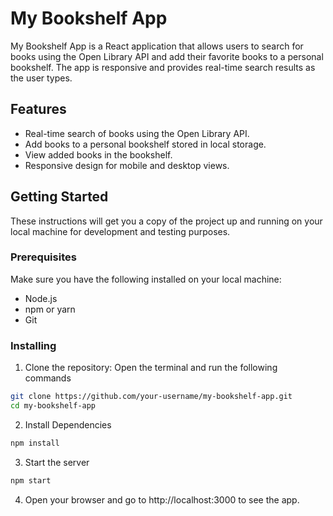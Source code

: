 # My Bookshelf App

My Bookshelf App is a React application that allows users to search for books using the Open Library API and add their favorite books to a personal bookshelf. The app is responsive and provides real-time search results as the user types.

## Features

- Real-time search of books using the Open Library API.
- Add books to a personal bookshelf stored in local storage.
- View added books in the bookshelf.
- Responsive design for mobile and desktop views.

## Getting Started

These instructions will get you a copy of the project up and running on your local machine for development and testing purposes.

### Prerequisites

Make sure you have the following installed on your local machine:

- Node.js
- npm or yarn
- Git

### Installing

1. Clone the repository:
Open the terminal and run the following commands

```bash
git clone https://github.com/your-username/my-bookshelf-app.git
cd my-bookshelf-app
```

2. Install Dependencies

```bash
npm install
```
3. Start the server
   
```bash
npm start
```
4. Open your browser and go to http://localhost:3000 to see the app.
